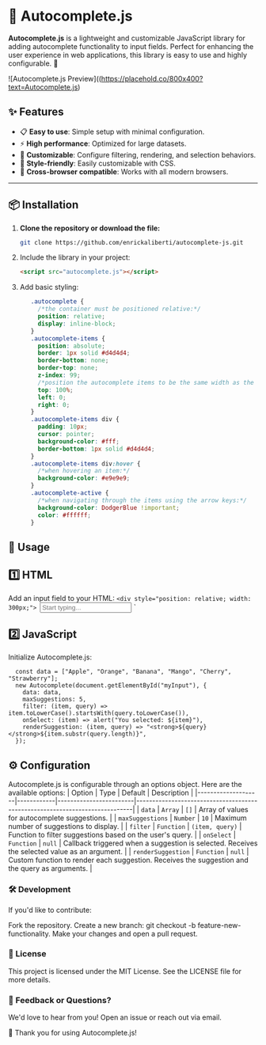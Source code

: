 # 🌟 Autocomplete.js

**Autocomplete.js** is a lightweight and customizable JavaScript library for adding autocomplete functionality to input fields. Perfect for enhancing the user experience in web applications, this library is easy to use and highly configurable. 🚀

![Autocomplete.js Preview]((https://placehold.co/800x400?text=Autocomplete.js)

## ✨ Features

- 📋 **Easy to use**: Simple setup with minimal configuration.
- ⚡ **High performance**: Optimized for large datasets.
- 🔧 **Customizable**: Configure filtering, rendering, and selection behaviors.
- 🎨 **Style-friendly**: Easily customizable with CSS.
- 🔄 **Cross-browser compatible**: Works with all modern browsers.

---

## 📦 Installation

1. **Clone the repository or download the file:**
   ```bash
   git clone https://github.com/enrickaliberti/autocomplete-js.git

2. Include the library in your project:
   ```html
   <script src="autocomplete.js"></script>
   
3. Add basic styling:
   ```css
      .autocomplete {
        /*the container must be positioned relative:*/
        position: relative;
        display: inline-block;
      }
      .autocomplete-items {
        position: absolute;
        border: 1px solid #d4d4d4;
        border-bottom: none;
        border-top: none;
        z-index: 99;
        /*position the autocomplete items to be the same width as the container:*/
        top: 100%;
        left: 0;
        right: 0;
      }
      .autocomplete-items div {
        padding: 10px;
        cursor: pointer;
        background-color: #fff;
        border-bottom: 1px solid #d4d4d4;
      }
      .autocomplete-items div:hover {
        /*when hovering an item:*/
        background-color: #e9e9e9;
      }
      .autocomplete-active {
        /*when navigating through the items using the arrow keys:*/
        background-color: DodgerBlue !important;
        color: #ffffff;
      }
   
## 🚀 Usage

## 1️⃣ HTML
Add an input field to your HTML:
     `<div style="position: relative; width: 300px;">
       `<input id="myInput" type="text" placeholder="Start typing...">
     `</div>

## 2️⃣ JavaScript

Initialize Autocomplete.js:
    
      const data = ["Apple", "Orange", "Banana", "Mango", "Cherry", "Strawberry"];
      new Autocomplete(document.getElementById("myInput"), {
        data: data,
        maxSuggestions: 5,
        filter: (item, query) => item.toLowerCase().startsWith(query.toLowerCase()),
        onSelect: (item) => alert("You selected: ${item}"),
        renderSuggestion: (item, query) => "<strong>${query}</strong>${item.substr(query.length)}",
      });

## ⚙️ Configuration

Autocomplete.js is configurable through an options object. Here are the available options:
| Option             | Type       | Default                | Description                                                                 |
|--------------------|------------|------------------------|-----------------------------------------------------------------------------|
| `data`             | `Array`    | `[]`                   | Array of values for autocomplete suggestions.                               |
| `maxSuggestions`   | `Number`   | `10`                   | Maximum number of suggestions to display.                                   |
| `filter`           | `Function` | `(item, query)`        | Function to filter suggestions based on the user's query.                   |
| `onSelect`         | `Function` | `null`                 | Callback triggered when a suggestion is selected. Receives the selected value as an argument. |
| `renderSuggestion` | `Function` | `null`                 | Custom function to render each suggestion. Receives the suggestion and the query as arguments. |

### 🛠️ Development
If you'd like to contribute:

Fork the repository.
Create a new branch: git checkout -b feature-new-functionality.
Make your changes and open a pull request.

### 📄 License
This project is licensed under the MIT License. See the LICENSE file for more details.

### 💬 Feedback or Questions?
We'd love to hear from you! Open an issue or reach out via email.

🎉 Thank you for using Autocomplete.js!

